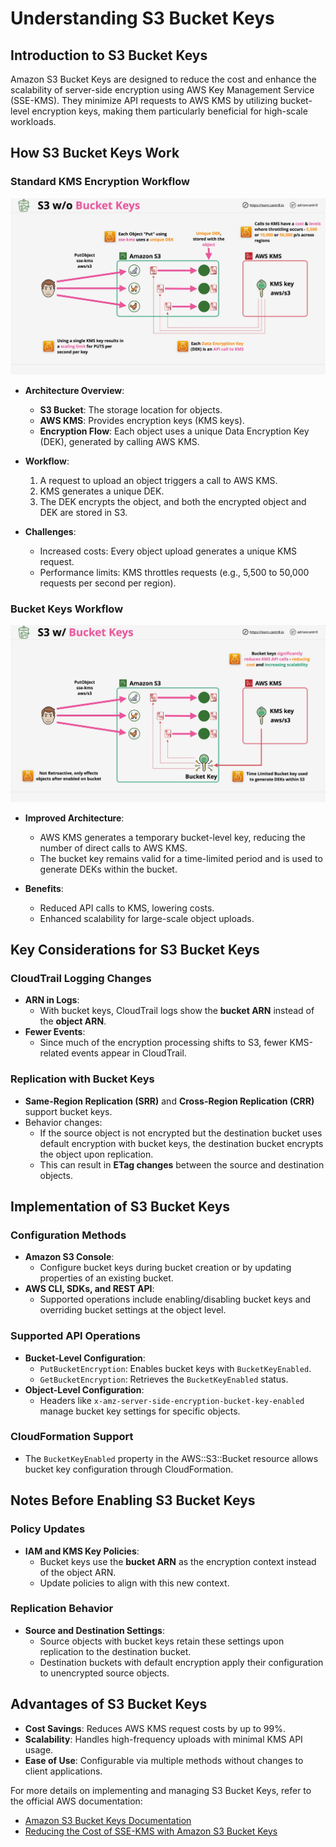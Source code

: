 # Understanding S3 Bucket Keys

## Introduction to S3 Bucket Keys

Amazon S3 Bucket Keys are designed to reduce the cost and enhance the scalability of server-side encryption using AWS Key Management Service (SSE-KMS). They minimize API requests to AWS KMS by utilizing bucket-level encryption keys, making them particularly beneficial for high-scale workloads.

## How S3 Bucket Keys Work

### Standard KMS Encryption Workflow

![alt text](image-25.png)

- **Architecture Overview**:

  - **S3 Bucket**: The storage location for objects.
  - **AWS KMS**: Provides encryption keys (KMS keys).
  - **Encryption Flow**: Each object uses a unique Data Encryption Key (DEK), generated by calling AWS KMS.

- **Workflow**:

  1. A request to upload an object triggers a call to AWS KMS.
  2. KMS generates a unique DEK.
  3. The DEK encrypts the object, and both the encrypted object and DEK are stored in S3.

- **Challenges**:
  - Increased costs: Every object upload generates a unique KMS request.
  - Performance limits: KMS throttles requests (e.g., 5,500 to 50,000 requests per second per region).

### Bucket Keys Workflow

![alt text](image-26.png)

- **Improved Architecture**:

  - AWS KMS generates a temporary bucket-level key, reducing the number of direct calls to AWS KMS.
  - The bucket key remains valid for a time-limited period and is used to generate DEKs within the bucket.

- **Benefits**:
  - Reduced API calls to KMS, lowering costs.
  - Enhanced scalability for large-scale object uploads.

## Key Considerations for S3 Bucket Keys

### CloudTrail Logging Changes

- **ARN in Logs**:
  - With bucket keys, CloudTrail logs show the **bucket ARN** instead of the **object ARN**.
- **Fewer Events**:
  - Since much of the encryption processing shifts to S3, fewer KMS-related events appear in CloudTrail.

### Replication with Bucket Keys

- **Same-Region Replication (SRR)** and **Cross-Region Replication (CRR)** support bucket keys.
- Behavior changes:
  - If the source object is not encrypted but the destination bucket uses default encryption with bucket keys, the destination bucket encrypts the object upon replication.
  - This can result in **ETag changes** between the source and destination objects.

## Implementation of S3 Bucket Keys

### Configuration Methods

- **Amazon S3 Console**:
  - Configure bucket keys during bucket creation or by updating properties of an existing bucket.
- **AWS CLI, SDKs, and REST API**:
  - Supported operations include enabling/disabling bucket keys and overriding bucket settings at the object level.

### Supported API Operations

- **Bucket-Level Configuration**:
  - `PutBucketEncryption`: Enables bucket keys with `BucketKeyEnabled`.
  - `GetBucketEncryption`: Retrieves the `BucketKeyEnabled` status.
- **Object-Level Configuration**:
  - Headers like `x-amz-server-side-encryption-bucket-key-enabled` manage bucket key settings for specific objects.

### CloudFormation Support

- The `BucketKeyEnabled` property in the AWS::S3::Bucket resource allows bucket key configuration through CloudFormation.

## Notes Before Enabling S3 Bucket Keys

### Policy Updates

- **IAM and KMS Key Policies**:
  - Bucket keys use the **bucket ARN** as the encryption context instead of the object ARN.
  - Update policies to align with this new context.

### Replication Behavior

- **Source and Destination Settings**:
  - Source objects with bucket keys retain these settings upon replication to the destination bucket.
  - Destination buckets with default encryption apply their configuration to unencrypted source objects.

## Advantages of S3 Bucket Keys

- **Cost Savings**: Reduces AWS KMS request costs by up to 99%.
- **Scalability**: Handles high-frequency uploads with minimal KMS API usage.
- **Ease of Use**: Configurable via multiple methods without changes to client applications.

For more details on implementing and managing S3 Bucket Keys, refer to the official AWS documentation:

- [Amazon S3 Bucket Keys Documentation](https://docs.aws.amazon.com/AmazonS3/latest/userguide/bucket-keys.html)
- [Reducing the Cost of SSE-KMS with Amazon S3 Bucket Keys](https://docs.aws.amazon.com/AmazonS3/latest/userguide/Reducing-Costs-SSE-KMS.html)
